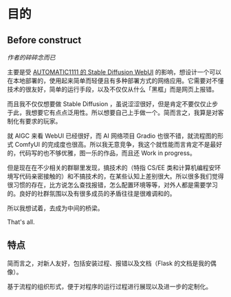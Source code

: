 # 目的

## Before construct

_作者的碎碎念而已_

主要是受 [AUTOMATIC1111 的 Stable Diffusion WebUI](https://github.com/AUTOMATIC1111/stable-diffusion-webui) 的影响，想设计一个可以在本地部署的，使用起来简单而轻便且有多种部署方式的网络应用。它需要对不懂技术的很友好，简单的运行手段，以及不仅仅从什么「黑框」而是网页上报错。

而且我不仅仅想要做 Stable Diffusion ，虽说涩涩很好，但是肯定不要仅仅止步于此，我想要它有点点泛用性。所以想要自己上手做一个。简而言之，我算是对客制化有要求的玩家。

就 AIGC 来看 WebUI 已经很好，而 AI 网络项目 Gradio 也很不错，就流程图的形式 ComfyUI 的完成度也很高。所以我无意竞争，我这个就性能而言肯定不是最好的，代码写的也不够优雅，图一乐的作品，而且还 Work in progress。

但是现在在不少相关的群聊里发现，搞技术的（特指 CS/EE 类和计算机编程安环境写代码亲密接触的）和不搞技术的，在某些认知上差别很大。所以很多我们觉得很习惯的存在，比方说怎么查找报错，怎么配置环境等等，对外人都是需要学习的。良好的社群氛围以及有很多成员的矛盾往往是很难调和的。

所以我想试着，去成为中间的桥梁。

That's all.

## 特点

简而言之，对新人友好，包括安装过程、报错以及文档（Flask 的文档是我的偶像）。

基于流程的组织形式，便于对程序的运行过程进行展现以及进一步的定制化。
